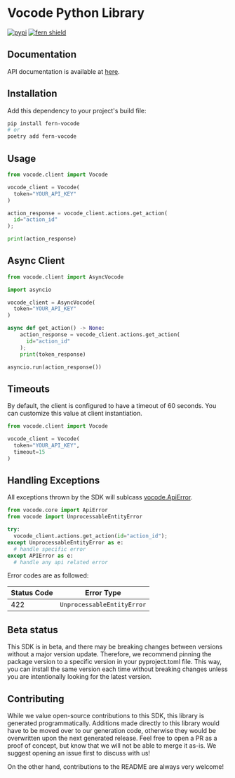 
# Vocode Python Library

[![pypi](https://img.shields.io/pypi/v/fern-vocode.svg)](https://pypi.python.org/pypi/fern-vocode)
[![fern shield](https://img.shields.io/badge/%F0%9F%8C%BF-SDK%20generated%20by%20Fern-brightgreen)](https://github.com/fern-api/fern)

## Documentation

API documentation is available at [here](https://docs.vocode.dev/).

## Installation

Add this dependency to your project's build file:

```bash
pip install fern-vocode
# or
poetry add fern-vocode
```

## Usage

```python
from vocode.client import Vocode

vocode_client = Vocode(
  token="YOUR_API_KEY"
)

action_response = vocode_client.actions.get_action(
  id="action_id"
);

print(action_response)
```

## Async Client

```python
from vocode.client import AsyncVocode

import asyncio

vocode_client = AsyncVocode(
  token="YOUR_API_KEY"
)

async def get_action() -> None:
    action_response = vocode_client.actions.get_action(
      id="action_id"
    );
    print(token_response)

asyncio.run(action_response())
```

## Timeouts
By default, the client is configured to have a timeout of 60 seconds. You can customize this value at client instantiation. 

```python
from vocode.client import Vocode

vocode_client = Vocode(
  token="YOUR_API_KEY",
  timeout=15
)
```

## Handling Exceptions
All exceptions thrown by the SDK will sublcass [vocode.ApiError](./src/vocode/core/api_error.py). 

```python
from vocode.core import ApiError
from vocode import UnprocessableEntityError

try:
  vocode_client.actions.get_action(id="action_id");
except UnprocessableEntityError as e: 
  # handle specific error
except APIError as e:  
  # handle any api related error
```

Error codes are as followed:

| Status Code | Error Type                 |
| ----------- | -------------------------- |
| 422         | `UnprocessableEntityError` |

## Beta status

This SDK is in beta, and there may be breaking changes between versions without a major version update. Therefore, we recommend pinning the package version to a specific version in your pyproject.toml file. This way, you can install the same version each time without breaking changes unless you are intentionally looking for the latest version.

## Contributing

While we value open-source contributions to this SDK, this library is generated programmatically. Additions made directly to this library would have to be moved over to our generation code, otherwise they would be overwritten upon the next generated release. Feel free to open a PR as a proof of concept, but know that we will not be able to merge it as-is. We suggest opening an issue first to discuss with us!

On the other hand, contributions to the README are always very welcome!

